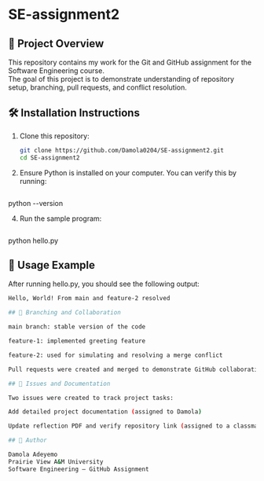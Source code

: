 # SE-assignment2

## 📘 Project Overview
This repository contains my work for the Git and GitHub assignment for the Software Engineering course.  
The goal of this project is to demonstrate understanding of repository setup, branching, pull requests, and conflict resolution.

## 🛠️ Installation Instructions
1. Clone this repository:
   ```bash
   git clone https://github.com/Damola0204/SE-assignment2.git
   cd SE-assignment2

2. Ensure Python is installed on your computer.
You can verify this by running:
   ```bash
python --version

4. Run the sample program:
   ```bash
python hello.py

## 🚀 Usage Example

After running hello.py, you should see the following output:
   ```bash
Hello, World! From main and feature-2 resolved

## 🌿 Branching and Collaboration

main branch: stable version of the code

feature-1: implemented greeting feature

feature-2: used for simulating and resolving a merge conflict

Pull requests were created and merged to demonstrate GitHub collaboration features.

## 🧾 Issues and Documentation

Two issues were created to track project tasks:

Add detailed project documentation (assigned to Damola)

Update reflection PDF and verify repository link (assigned to a classmate)

## 👥 Author

Damola Adeyemo
Prairie View A&M University
Software Engineering — GitHub Assignment
